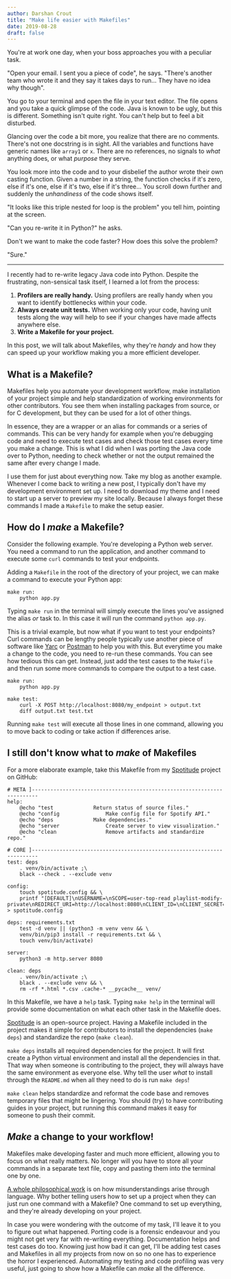 ```yaml
---
author: Darshan Crout
title: "Make life easier with Makefiles"
date: 2019-08-28
draft: false
---
```


You're at work one day, when your boss approaches you with a peculiar task.

"Open your email. I sent you a piece of code", he says. "There's another team who wrote it and they say it takes days to run... They have no idea why though".

You go to your terminal and open the file in your text editor. The file opens and you take a quick glimpse of the code. Java is known to be ugly, but this is different. Something isn't quite right. You can't help but to feel a bit disturbed.

Glancing over the code a bit more, you realize that there are no comments. There's not one docstring is in sight. All the variables and functions have generic names like `array1` or `x`. There are no references, no signals to _what_ anything does, or what _purpose_ they serve.

You look more into the code and to your disbelief the author wrote their own casting function. Given a number in a string, the function checks if it's zero, else if it's one, else if it's two, else if it's three... You scroll down further and suddenly the _unhandiness_ of the code shows itself.

"It looks like this triple nested for loop is the problem" you tell him, pointing at the screen.

"Can you re-write it in Python?" he asks.

Don't we want to make the code faster? How does this solve the problem?

"Sure."

---

I recently had to re-write legacy Java code into Python. Despite the frustrating, non-sensical task itself, I learned a lot from the process:

1. **Profilers are really handy.** Using profilers are really handy when you want to identify bottlenecks within your code.
2. **Always create unit tests.** When working only your code, having unit tests along the way will help to see if your changes have made affects anywhere else.
3.  **Write a Makefile for your project.**

In this post, we will talk about Makefiles, why they're _handy_ and how they can speed up your workflow making you a more efficient developer.

## What is a Makefile?

Makefiles help you automate your development workflow, make installation of your project simple and help standardization of working environments for other contributors. You see them when installing packages from source, or for C development, but they can be used for a lot of other things.

In essence, they are a wrapper or an alias for commands or a series of commands. This can be very handy for example when you're debugging code and need to execute test cases and check those test cases every time you make a change. This is what I did when I was porting the Java code over to Python, needing to check whether or not the output remained the same after every change I made.

I use them for just about everything now. Take my blog as another example. Whenever I come back to writing a new post, I typically don't have my development environment set up. I need to download my theme and I need to start up a server to preview my site locally. Because I always forget these commands I made a `Makefile` to make the setup easier.

## How do I _make_ a Makefile?

Consider the following example. You're developing a Python web server. You need a command to run the application, and another command to execute some `curl` commands to test your endpoints.

Adding a `Makefile` in the root of the directory of your project, we can make a command to execute your Python app:

```
make run:
    python app.py
```

Typing `make run` in the terminal will simply execute the lines you've assigned the alias _or_ task to. In this case it will run the command `python app.py`.

This is a trivial example, but now what if you want to test your endpoints? Curl commands can be lengthy people typically use another piece of software like [Yarc](https://chrome.google.com/webstore/detail/yet-another-rest-client/ehafadccdcdedbhcbddihehiodgcddpl) or [Postman](https://www.getpostman.com/) to help you with this. But everytime you make a change to the code, you need to re-run these commands. You can see how tedious this can get. Instead, just add the test cases to the `Makefile` and then run some more commands to compare the output to a test case.

```
make run:
    python app.py
    
make test:
    curl -X POST http://localhost:8080/my_endpoint > output.txt
    diff output.txt test.txt
```

Running `make test` will execute all those lines in one command, allowing you to move back to coding or take action if differences arise.

## I still don't know what to _make_ of Makefiles

For a more elaborate example, take this Makefile from my [Spotitude](https://github.com/dtcrout/spotitude) project on GitHub:

```
# META ]------------------------------------------------------------------------
help:
	@echo "test				Return status of source files."
	@echo "config				Make config file for Spotify API."
	@echo "deps				Make dependencies."
	@echo "server				Create server to view visualization."
	@echo "clean				Remove artifacts and standardize repo."

# CORE ]------------------------------------------------------------------------
test: deps
	. venv/bin/activate ;\
	black --check . --exclude venv

config:
	touch spotitude.config && \
	printf "[DEFAULT]\nUSERNAME=\nSCOPE=user-top-read playlist-modify-private\nREDIRECT_URI=http://localhost:8080\nCLIENT_ID=\nCLIENT_SECRET=" > spotitude.config

deps: requirements.txt
	test -d venv || (python3 -m venv venv && \
	venv/bin/pip3 install -r requirements.txt && \
	touch venv/bin/activate)

server:
	python3 -m http.server 8080

clean: deps
	. venv/bin/activate ;\
	black . --exclude venv && \
	rm -rf *.html *.csv .cache-* __pycache__ venv/
```

In this Makefile, we have a `help` task. Typing `make help` in the terminal will provide some documentation on what each other task in the Makefile does.

[Spotitude](https://github.com/dtcrout/spotitude) is an open-source project. Having a Makefile included in the project makes it simple for contributors to install the dependencies (`make deps`) and standardize the repo (`make clean`).

`make deps` installs all required dependencies for the project. It will first create a Python virtual environment and install all the dependencies in that. That way when someone is contributing to the project, they will always have the same environment as everyone else. Why tell the user _what_ to install through the `README.md` when all they need to do is run `make deps`!

`make clean` helps standardize and reformat the code base and removes temporary files that might be lingering. You should (try) to have contributing guides in your project, but running this command makes it easy for someone to push their commit.

## _Make_ a change to your workflow!

Makefiles make developing faster and much more efficient, allowing you to focus on what really matters. No longer will you have to store all your commands in a separate text file, copy and pasting them into the terminal one by one.

[A whole philosophical work](https://en.wikipedia.org/wiki/Tractatus_Logico-Philosophicus) is on how misunderstandings arise through language. Why bother telling users how to set up a project when they can just run one command with a Makefile? One command to set up everything, and they're already developing on your project.

In case you were wondering with the outcome of my task, I'll leave it to you to figure out what happened. Porting code is a forensic endeavour and you might not get very far with re-writing everything. Documentation helps and test cases do too. Knowing just how bad it can get, I'll be adding test cases and Makefiles in all my projects from now on so no one has to experience the horror I experienced. Automating my testing and code profiling was very useful, just going to show how a Makefile can _make_ all the difference.
